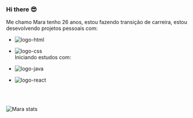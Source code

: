 ### Hi there :sunglasses:

   Me chamo Mara tenho 26 anos, estou fazendo transição de carreira, estou desevolvendo projetos pessoais com: <br/>

- <img src= "https://img.shields.io/badge/HTML-239120?style=for-the-badge&logo=html5&logoColor=white" alt="logo-html"/> <br/>

- <img src= "https://img.shields.io/badge/CSS-239120?&style=for-the-badge&logo=css3&logoColor=white" alt="logo-css"/> <br>
Iniciando estudos com: <br/>
- <img src= "https://img.shields.io/badge/JavaScript-F7DF1E?style=for-the-badge&logo=javascript&logoColor=black" alt="logo-java" /> <br/>
- <img src= "https://img.shields.io/badge/React-20232A?style=for-the-badge&logo=react&logoColor=61DAFB" alt="logo-react"/> <br/>
<br/>
<br/>

![Mara stats](https://github-readme-stats.vercel.app/api?username=naianemara&theme=jolly&show_icons=true)

